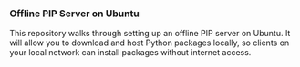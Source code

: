 ### Offline PIP Server on Ubuntu

This repository walks through setting up an offline PIP server on Ubuntu. It will allow you to download and host Python packages locally, so clients on your local network can install packages without internet access.
